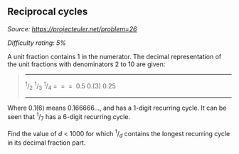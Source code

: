 Reciprocal cycles
-----------------

*Source: https://projecteuler.net/problem=26*


*Difficulty rating: 5%*

A unit fraction contains 1 in the numerator. The decimal representation
of the unit fractions with denominators 2 to 10 are given:

>   ------------------------ ------------------------ ------------------------
>   <sup>1</sup>/<sub>2</sub>                  <sup>1</sup>/<sub>3</sub>                  <sup>1</sup>/<sub>4</sub>
>   =                        =                        = 
>   0.5                      0.(3)                    0.25
>   ------------------------ ------------------------ ------------------------
>
Where 0.1(6) means 0.166666..., and has a 1-digit recurring cycle. It
can be seen that <sup>1</sup>/<sub>7</sub> has a 6-digit recurring cycle.

Find the value of *d* \< 1000 for which <sup>1</sup>/<sub>*d*</sub> contains the longest
recurring cycle in its decimal fraction part.
